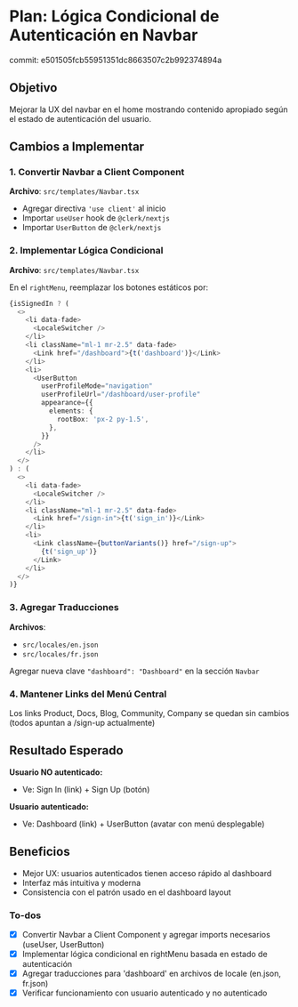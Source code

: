 <!-- 58104273-0934-409b-923b-9e10b456d5fe 6678f9a1-e830-4fc2-9e16-8a855d04ca5b -->

# Plan: Lógica Condicional de Autenticación en Navbar

commit: e501505fcb55951351dc8663507c2b992374894a

## Objetivo

Mejorar la UX del navbar en el home mostrando contenido apropiado según el estado de autenticación del usuario.

## Cambios a Implementar

### 1. Convertir Navbar a Client Component

**Archivo**: `src/templates/Navbar.tsx`

- Agregar directiva `'use client'` al inicio
- Importar `useUser` hook de `@clerk/nextjs`
- Importar `UserButton` de `@clerk/nextjs`

### 2. Implementar Lógica Condicional

**Archivo**: `src/templates/Navbar.tsx`

En el `rightMenu`, reemplazar los botones estáticos por:

```typescript
{isSignedIn ? (
  <>
    <li data-fade>
      <LocaleSwitcher />
    </li>
    <li className="ml-1 mr-2.5" data-fade>
      <Link href="/dashboard">{t('dashboard')}</Link>
    </li>
    <li>
      <UserButton
        userProfileMode="navigation"
        userProfileUrl="/dashboard/user-profile"
        appearance={{
          elements: {
            rootBox: 'px-2 py-1.5',
          },
        }}
      />
    </li>
  </>
) : (
  <>
    <li data-fade>
      <LocaleSwitcher />
    </li>
    <li className="ml-1 mr-2.5" data-fade>
      <Link href="/sign-in">{t('sign_in')}</Link>
    </li>
    <li>
      <Link className={buttonVariants()} href="/sign-up">
        {t('sign_up')}
      </Link>
    </li>
  </>
)}
```

### 3. Agregar Traducciones

**Archivos**:

- `src/locales/en.json`
- `src/locales/fr.json`

Agregar nueva clave `"dashboard": "Dashboard"` en la sección `Navbar`

### 4. Mantener Links del Menú Central

Los links Product, Docs, Blog, Community, Company se quedan sin cambios (todos apuntan a /sign-up actualmente)

## Resultado Esperado

**Usuario NO autenticado:**

- Ve: Sign In (link) + Sign Up (botón)

**Usuario autenticado:**

- Ve: Dashboard (link) + UserButton (avatar con menú desplegable)

## Beneficios

- Mejor UX: usuarios autenticados tienen acceso rápido al dashboard
- Interfaz más intuitiva y moderna
- Consistencia con el patrón usado en el dashboard layout

### To-dos

- [x] Convertir Navbar a Client Component y agregar imports necesarios (useUser, UserButton)
- [x] Implementar lógica condicional en rightMenu basada en estado de autenticación
- [x] Agregar traducciones para 'dashboard' en archivos de locale (en.json, fr.json)
- [x] Verificar funcionamiento con usuario autenticado y no autenticado
